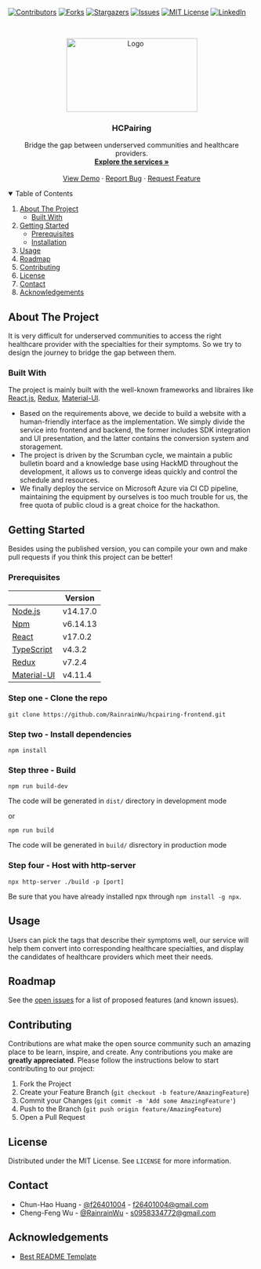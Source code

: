 [![Contributors][contributors-shield]][contributors-url]
[![Forks][forks-shield]][forks-url]
[![Stargazers][stars-shield]][stars-url]
[![Issues][issues-shield]][issues-url]
[![MIT License][license-shield]][license-url]
[![LinkedIn][linkedin-shield]][linkedin-url]



<!-- PROJECT LOGO -->
<br />
<p align="center">
  <a href="https://tinyurl.com/hcpairing">
    <img src="https://i.imgur.com/ZAr4P5D.png" alt="Logo" width="267" height="150">
  </a>

  <h3 align="center">HCPairing</h3>

  <p align="center">
    Bridge the gap between underserved communities and healthcare providers.
    <br />
    <a href="https://tinyurl.com/hcpairing"><strong>Explore the services »</strong></a>
    <br />
    <br />
    <a href="https://github.com/RainrainWu/hcpairing-frontend">View Demo</a>
    ·
    <a href="https://github.com/RainrainWu/hcpairing-frontend/issues">Report Bug</a>
    ·
    <a href="https://github.com/RainrainWu/hcpairing-frontend/issues">Request Feature</a>
  </p>
</p>



<!-- TABLE OF CONTENTS -->
<details open="open">
  <summary>Table of Contents</summary>
  <ol>
    <li>
      <a href="#about-the-project">About The Project</a>
      <ul>
        <li><a href="#built-with">Built With</a></li>
      </ul>
    </li>
    <li>
      <a href="#getting-started">Getting Started</a>
      <ul>
        <li><a href="#prerequisites">Prerequisites</a></li>
        <li><a href="#installation">Installation</a></li>
      </ul>
    </li>
    <li><a href="#usage">Usage</a></li>
    <li><a href="#roadmap">Roadmap</a></li>
    <li><a href="#contributing">Contributing</a></li>
    <li><a href="#license">License</a></li>
    <li><a href="#contact">Contact</a></li>
    <li><a href="#acknowledgements">Acknowledgements</a></li>
  </ol>
</details>



<!-- ABOUT THE PROJECT -->
## About The Project

It is very difficult for underserved communities to access the right healthcare provider with the specialties for their symptoms. So we try to design the journey to bridge the gap between them.

### Built With

The project is mainly built with the well-known frameworks and libraires like [React.js](https://reactjs.org/), [Redux](https://redux.js.org/), [Material-UI](https://material-ui.com/).

* Based on the requirements above, we decide to build a website with a human-friendly interface as the implementation. We simply divide the service into frontend and backend, the former includes SDK integration and UI presentation, and the latter contains the conversion system and storagement.
* The project is driven by the Scrumban cycle, we maintain a public bulletin board and a knowledge base using HackMD throughout the development, it allows us to converge ideas quickly and control the schedule and resources.
* We finally deploy the service on Microsoft Azure via CI CD pipeline, maintaining the equipment by ourselves is too much trouble for us, the free quota of public cloud is a great choice for the hackathon.

<!-- GETTING STARTED -->
## Getting Started

Besides using the published version, you can compile your own and make pull requests if you think this project can be better!

### Prerequisites


|          | Version  |
| -------- | -------- | 
|[Node.js](https://nodejs.org/en/) | v14.17.0 |
|[Npm](https://www.npmjs.com/) | v6.14.13 |
|[React](https://reactjs.org/) | v17.0.2 |
|[TypeScript](https://www.typescriptlang.org/) | v4.3.2 |
|[Redux](https://redux.js.org/) | v7.2.4 |
|[Material-UI](https://material-ui.com/) | v4.11.4 |


### Step one - Clone the repo
`git clone https://github.com/RainrainWu/hcpairing-frontend.git`
### Step two - Install dependencies
`npm install`
### Step three - Build
`npm run build-dev`

The code will be generated in `dist/` directory in development mode

or

`npm run build`

The code will be generated in `build/` disrectory in production mode

### Step four - Host with http-server
`npx http-server ./build -p [port]`

Be sure that you have already installed npx through `npm install -g npx`.



<!-- USAGE EXAMPLES -->
## Usage

Users can pick the tags that describe their symptoms well, our service will help them convert into corresponding healthcare specialties, and display the candidates of healthcare providers which meet their needs.

<!-- ROADMAP -->
## Roadmap

See the [open issues](https://github.com/RainrainWu/hcpairing-frontend/issues) for a list of proposed features (and known issues).



<!-- CONTRIBUTING -->
## Contributing

Contributions are what make the open source community such an amazing place to be learn, inspire, and create. Any contributions you make are **greatly appreciated**. Please follow the instructions below to start contributing to our project:

1. Fork the Project
2. Create your Feature Branch (`git checkout -b feature/AmazingFeature`)
3. Commit your Changes (`git commit -m 'Add some AmazingFeature'`)
4. Push to the Branch (`git push origin feature/AmazingFeature`)
5. Open a Pull Request



<!-- LICENSE -->
## License

Distributed under the MIT License. See `LICENSE` for more information.



<!-- CONTACT -->
## Contact

* Chun-Hao Huang - [@f26401004](https://github.com/f26401004) - f26401004@gmail.com
* Cheng-Feng Wu - [@RainrainWu](https://github.com/RainrainWu) - s0958334772@gmail.com

<!-- ACKNOWLEDGEMENTS -->
## Acknowledgements
* [Best README Template](https://github.com/othneildrew/Best-README-Template)



<!-- MARKDOWN LINKS & IMAGES -->
<!-- https://www.markdownguide.org/basic-syntax/#reference-style-links -->
[contributors-shield]: https://img.shields.io/github/contributors/RainrainWu/hcpairing-frontend.svg?style=for-the-badge
[contributors-url]: https://github.com/RainrainWu/hcpairing-frontend/graphs/contributors
[forks-shield]: https://img.shields.io/github/forks/RainrainWu/hcpairing-frontend.svg?style=for-the-badge
[forks-url]: https://github.com/RainrainWu/hcpairing-frontend/network/members
[stars-shield]: https://img.shields.io/github/stars/RainrainWu/hcpairing-frontend.svg?style=for-the-badge
[stars-url]: https://github.com/RainrainWu/hcpairing-frontend/stargazers
[issues-shield]: https://img.shields.io/github/issues/RainrainWu/hcpairing-frontend.svg?style=for-the-badge
[issues-url]: https://github.com/RainrainWu/hcpairing-frontend/issues
[license-shield]: https://img.shields.io/github/license/RainrainWu/hcpairing-frontend.svg?style=for-the-badge
[license-url]: https://github.com/RainrainWu/hcpairing-frontend/blob/master/LICENSE.txt
[linkedin-shield]: https://img.shields.io/badge/-LinkedIn-black.svg?style=for-the-badge&logo=linkedin&colorB=555
[linkedin-url]: https://linkedin.com/in/f26401004
[product-screenshot]: images/screenshot.png